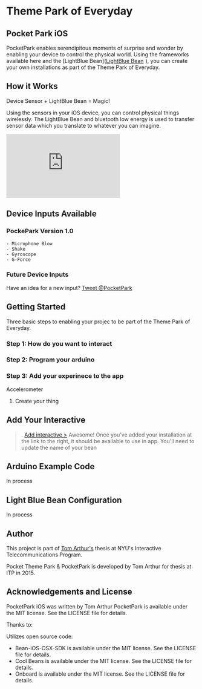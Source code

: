 # Theme Park of Everyday
## Pocket Park iOS

PocketPark enables serendipitous moments of surprise and wonder by enabling your device to control the physical world. Using the frameworks available here and the [LightBlue Bean](<a href="http://www.amazon.com/gp/product/B00LU46NLA/ref=as_li_tl?ie=UTF8&camp=1789&creative=9325&creativeASIN=B00LU46NLA&linkCode=as2&tag=theparofeve-20&linkId=PS5VC75DSSUOWYEQ">LightBlue Bean</a><img src="http://ir-na.amazon-adsystem.com/e/ir?t=theparofeve-20&l=as2&o=1&a=B00LU46NLA" width="1" height="1" border="0" alt="" style="border:none !important; margin:0px !important;" />
), you can create your own installations as part of the Theme Park of Everyday.

## How it Works

Device Sensor + LightBlue Bean = Magic!

Using the sensors in your iOS device, you can control physical things wirelessly. The LightBlue Bean and bluetooth low energy is used to transfer sensor data which you translate to whatever you can imagine.

<div id="videoContainer">

<iframe src="https://player.vimeo.com/video/121631359?loop=1&title=0&byline=0&portrait=0" width="300" height="169" frameborder="0" webkitallowfullscreen mozallowfullscreen allowfullscreen></iframe>

</div>

## Device Inputs Available

### PockePark Version 1.0
	- Microphone Blow
	- Shake
	- Gyroscope
	- G-Force
	
	
### Future Device Inputs
Have an idea for a new input? [Tweet @PocketPark](https://twitter.com/PocketPark)

## Getting Started

Three basic steps to enabling your projec to be part of the Theme Park of Everyday.

### Step 1: How do you want to interact
### Step 2: Program your arduino
### Step 3: Add your experinece to the app

Accelerometer

1. Create your thing


## Add Your Interactive
>.
[Add interactive >](http://google.com)
Awesome! Once you've added your installation at the link to the right, it should be available to use in app. You'll need to update the name of your bean 

## Arduino Example Code

In process


## Light Blue Bean Configuration

In process



## Author
This project is part of [Tom Arthur's](http://www.howtomworks.com) thesis at NYU's Interactive Telecommunications Program.

Pocket Theme Park & PocketPark is developed by Tom Arthur for thesis at ITP in 2015.

## Acknowledgements and License

PocketPark iOS was written by Tom Arthur
PocketPark is available under the MIT license. See the LICENSE file for details.

Thanks to:

Utilizes open source code:

- Bean-iOS-OSX-SDK is available under the MIT license. See the LICENSE file for details.
- Cool Beans is available under the MIT license. See the LICENSE file for details.
- Onboard is available under the MIT license. See the LICENSE file for details.

